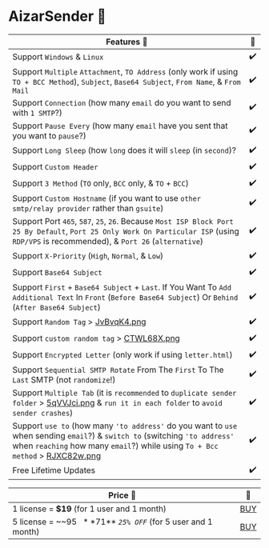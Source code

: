 # AizarSender 📧
Features 📌 | 💬
------------ | -------------
Support `Windows` & `Linux` | ✔️
Support `Multiple` `Attachment`, `TO Address` (only work if using `TO + BCC Method`), `Subject`, `Base64 Subject`, `From Name`, & `From Mail`| ✔️
Support `Connection` (how many `email` do you want to send with `1 SMTP`?) | ✔️
Support `Pause Every` (how many `email` have you sent that you want to `pause`?) | ✔️
Support `Long Sleep` (how `long` does it will `sleep` (in `second`)? | ✔️
Support `Custom Header` | ✔️
Support `3 Method` (`TO` only, `BCC` only, & `TO` + `BCC`) | ✔️
Support `Custom Hostname` (if you want to use `other smtp/relay provider` rather than `gsuite`) | ✔️
Support Port `465`, `587`, `25`, `26`. Because `Most ISP Block Port 25 By Default`, `Port 25 Only Work On Particular ISP` (using `RDP/VPS` is recommended), & `Port 26` (`alternative`) | ✔️
Support `X-Priority` (`High`, `Normal`, & `Low`) | ✔️
Support `Base64 Subject` | ✔️
Support `First` + `Base64 Subject` + `Last`. If You Want To `Add Additional Text` In `Front` (`Before Base64 Subject`) Or `Behind` (`After Base64 Subject`) | ✔️
Support `Random Tag` > [JvBvqK4.png](https://i.imgur.com/JvBvqK4.png) | ✔️
Support `custom random tag` > [CTWL68X.png](https://i.imgur.com/CTWL68X.png) | ✔️
Support `Encrypted Letter` (only work if using `letter.html`) | ✔️
Support `Sequential SMTP Rotate` From The `First` To The `Last` SMTP (not `randomize`!)  | ✔️
Support `Multiple Tab` (it is `recommended` to `duplicate sender folder` > [5qVVJci.png](https://i.imgur.com/5qVVJci.png) & `run it in each folder` to `avoid sender crashes`) | ✔️
Support `use to` (how many `'to address'` do you want to `use` when sending `email`?) & `switch to` (switching `'to address'` when `reaching` how many `email`?) while using `To + Bcc method` > [RJXC82w.png](https://i.imgur.com/RJXC82w.png) | ✔️
Free Lifetime Updates | ✔️

Price 💸 | 🔗
------------ | -------------
1 license = **$19** (for 1 user and 1 month) | [BUY](https://icq.im/Alinko)
5 license = ~~$95~~ **$71** *`25% OFF`* (for 5 user and 1 month) | [BUY](https://icq.im/Alinko)
